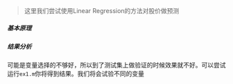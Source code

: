 > 这里我们尝试使用Linear Regression的方法对股价做预测

##### 基本原理


##### 结果分析
可能是变量选择的不够好，所以到了测试集上做验证的时候效果就不好。可以尝试运行`ex1.m`你将得到结果。我们将会试验不同的变量